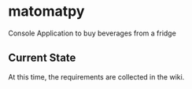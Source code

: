 # matomatpy
Console Application to buy beverages from a fridge

## Current State

At this time, the requirements are collected in the wiki.
